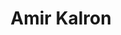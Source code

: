 ---
title: Amir Kalron
linkedin: amir-kalron-7687a31
github: amirkalron

logzio-role: Software engineer
sitemap: false
noindex: true
---